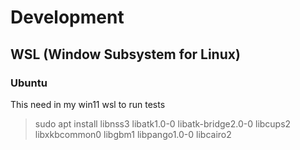 # Development
## WSL (Window Subsystem for Linux)
### Ubuntu
This need in my win11 wsl to run tests
> sudo apt install libnss3 libatk1.0-0 libatk-bridge2.0-0 libcups2 libxkbcommon0 libgbm1 libpango1.0-0 libcairo2
